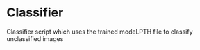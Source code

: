 # Classifier
Classifier script which uses the trained model.PTH file to classify unclassified images 
